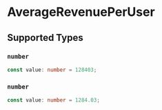 # AverageRevenuePerUser


## Supported Types

### `number`

```typescript
const value: number = 128403;
```

### `number`

```typescript
const value: number = 1284.03;
```

